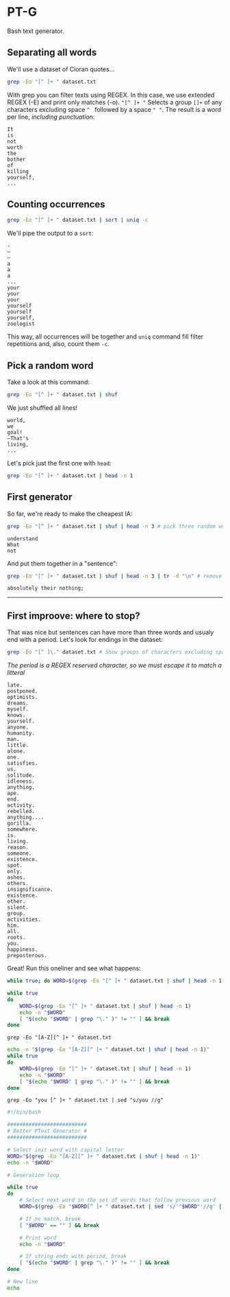 # PT-G
Bash text generator.

## Separating all words

We'll use a dataset of Cioran quotes...

```bash
grep -Eo "[^ ]+ " dataset.txt
```

With grep you can filter texts using REGEX. In this case, we use extended REGEX (-E) and print only matches (-o).
```"[^ ]+ "``` Selects a group `[]+` of any characters excluding space `^ ` followed by a space `" "`.
The result is a word per line, *including punctuation*:

```
It
is 
not 
worth 
the 
bother 
of 
killing 
yourself,
...
```

## Counting occurrences

```bash
grep -Eo "[^ ]+ " dataset.txt | sort | uniq -c
```

We'll pipe the output to a `sort`:

```
- 
– 
— 
a 
a 
a 
...
your 
your 
your 
yourself 
yourself 
yourself, 
zoologist 
```

This way, all occurrences will be together and `uniq` command fill filter repetitions and, also, count them `-c`.

## Pick a random word

Take a look at this command:

```bash
grep -Eo "[^ ]+ " dataset.txt | shuf
```

We just shuffled all lines!

```
world, 
we 
goal! 
—That's 
living,
...
```

Let's pick just the first one with `head`:

```bash
grep -Eo "[^ ]+ " dataset.txt | head -n 1
```

## First generator

So far, we're ready to make the cheapest IA:

```bash
grep -Eo "[^ ]+ " dataset.txt | shuf | head -n 3 # pick three random words
```

```
understand 
What 
not
```

And put them together in a "sentence":

```bash
grep -Eo "[^ ]+ " dataset.txt | shuf | head -n 3 | tr -d "\n" # remove new lines
```

```
absolutely their nothing;
```

---

## First improove: where to stop?

That was nice but sentences can have more than three words and usualy end with a period. Let's look for endings in the dataset:

```bash
grep -Eo "[^ ]\." dataset.txt # Show groups of characters excluding spaces followed by a period
```
*The period is a REGEX reserved character, so we must escape it to match a litteral*

```
late.
postponed.
optimists.
dreams.
myself.
knows.
yourself.
anyone.
humanity.
man.
little.
alone.
one.
satisfies.
us.
solitude.
idleness.
anything.
ape.
end.
activity.
rebelled.
anything....
gorilla.
somewhere.
is.
living.
reason.
someone.
existence.
spot.
only.
ashes.
others.
insignificance.
existence.
other.
silent.
group.
activities.
him.
all.
roots.
you.
happiness.
preposterous.
```

Great! Run this oneliner and see what happens:
```bash
while true; do WORD=$(grep -Eo "[^ ]+ " dataset.txt | shuf | head -n 1); echo -n "$WORD"; [ "$(echo "$WORD" | grep "\." )" != "" ] && break; done
```

```bash
while true 
do 
    WORD=$(grep -Eo "[^ ]+ " dataset.txt | shuf | head -n 1)
    echo -n "$WORD"
    [ "$(echo "$WORD" | grep "\." )" != "" ] && break
done
```

`grep -Eo "[A-Z][^ ]+ " dataset.txt`

```bash
echo -n "$(grep -Eo "[A-Z][^ ]+ " dataset.txt | shuf | head -n 1)"
while true 
do 
    WORD=$(grep -Eo "[^ ]+ " dataset.txt | shuf | head -n 1)
    echo -n "$WORD"
    [ "$(echo "$WORD" | grep "\." )" != "" ] && break
done
```

`grep -Eo "you [^ ]+ " dataset.txt | sed "s/you //g"`

```bash
#!/bin/bash

##########################
# Better PText Generator #
##########################

# Select init word with capital letter
WORD="$(grep -Eo "[A-Z][^ ]+ " dataset.txt | shuf | head -n 1)"
echo -n "$WORD"

# Generation loop

while true 
do 
	# Select next word in the set of words that follow previous word
	WORD=$(grep -Eo "$WORD[^ ]+ " dataset.txt | sed 's/'"$WORD"'//g' | shuf | head -n 1)

	# If no match, break	
	[ "$WORD" == "" ] && break    

	# Print word	
	echo -n "$WORD"

	# If string ends with period, break    
	[ "$(echo "$WORD" | grep "\." )" != "" ] && break
done

# New line
echo
```

